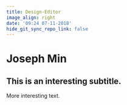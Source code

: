 ```yaml
---
title: Design-Editor
image_align: right
date: '09:24 07-11-2018'
hide_git_sync_repo_link: false
---
```


# Joseph Min

## This is an interesting subtitle.

More interesting text.